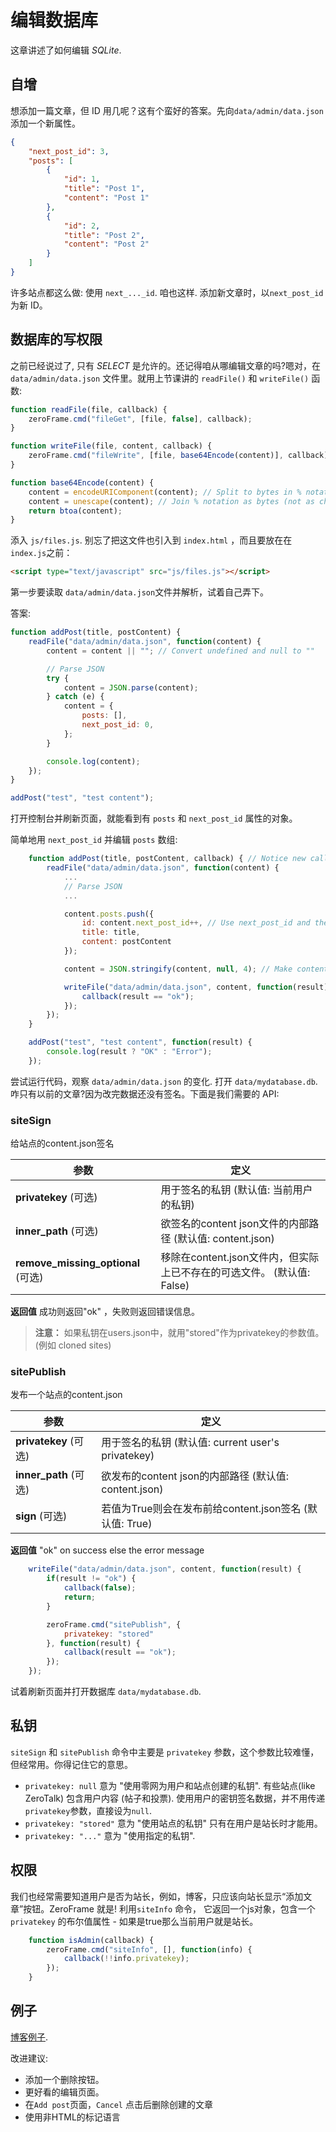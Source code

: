 # 编辑数据库

这章讲述了如何编辑 _SQLite_.

## 自增

想添加一篇文章，但 ID 用几呢？这有个蛮好的答案。先向`data/admin/data.json`添加一个新属性。

```json
{
	"next_post_id": 3,
	"posts": [
		{
			"id": 1,
			"title": "Post 1",
			"content": "Post 1"
		},
		{
			"id": 2,
			"title": "Post 2",
			"content": "Post 2"
		}
	]
}
```

许多站点都这么做: 使用 `next_..._id`. 咱也这样. 添加新文章时，以`next_post_id`为新 ID。

## 数据库的写权限

之前已经说过了, 只有 _SELECT_ 是允许的。还记得咱从哪编辑文章的吗?嗯对，在 `data/admin/data.json` 文件里。就用上节课讲的 `readFile()` 和 `writeFile()` 函数:

```js
function readFile(file, callback) {
	zeroFrame.cmd("fileGet", [file, false], callback);
}

function writeFile(file, content, callback) {
	zeroFrame.cmd("fileWrite", [file, base64Encode(content)], callback);
}

function base64Encode(content) {
	content = encodeURIComponent(content); // Split to bytes in % notation
	content = unescape(content); // Join % notation as bytes (not as chars)
	return btoa(content);
}
```

添入 `js/files.js`. 别忘了把这文件也引入到 `index.html` ，而且要放在在 `index.js`之前：

```html
<script type="text/javascript" src="js/files.js"></script>
```

第一步要读取 `data/admin/data.json`文件并解析，试着自己弄下。

答案:

```js
function addPost(title, postContent) {
	readFile("data/admin/data.json", function(content) {
		content = content || ""; // Convert undefined and null to ""

		// Parse JSON
		try {
			content = JSON.parse(content);
		} catch (e) {
			content = {
				posts: [],
				next_post_id: 0,
			};
		}

		console.log(content);
	});
}

addPost("test", "test content");
```

打开控制台并刷新页面，就能看到有 `posts` 和 `next_post_id` 属性的对象。

简单地用 `next_post_id` 并编辑 `posts` 数组:

```js
    function addPost(title, postContent, callback) { // Notice new callback argument
        readFile("data/admin/data.json", function(content) {
            ...
            // Parse JSON
            ...

            content.posts.push({
                id: content.next_post_id++, // Use next_post_id and then increment it
                title: title,
                content: postContent
            });

            content = JSON.stringify(content, null, 4); // Make content string

            writeFile("data/admin/data.json", content, function(result) {
                callback(result == "ok");
            });
        });
    }

    addPost("test", "test content", function(result) {
        console.log(result ? "OK" : "Error");
    });
```

尝试运行代码，观察 `data/admin/data.json` 的变化. 打开 `data/mydatabase.db`. 咋只有以前的文章?因为改完数据还没有签名。下面是我们需要的 API:

### siteSign

给站点的content.json签名

| 参数                               | 定义                                                                   |
|------------------------------------|------------------------------------------------------------------------|
| **privatekey** (可选)              | 用于签名的私钥 (默认值: 当前用户的私钥)                                |
| **inner_path** (可选)              | 欲签名的content json文件的内部路径 (默认值: content.json)              |
| **remove_missing_optional** (可选) | 移除在content.json文件内，但实际上已不存在的可选文件。 (默认值: False) |

**返回值** 成功则返回"ok" ，失败则返回错误信息。

> **注意：**
> 如果私钥在users.json中，就用"stored"作为privatekey的参数值。(例如 cloned sites)

### sitePublish
发布一个站点的content.json

| 参数                  | 定义                                                    |
|-----------------------|---------------------------------------------------------|
| **privatekey** (可选) | 用于签名的私钥 (默认值: current user's privatekey)      |
| **inner_path** (可选) | 欲发布的content json的内部路径 (默认值: content.json)   |
| **sign** (可选)       | 若值为True则会在发布前给content.json签名 (默认值: True) |

**返回值** "ok" on success else the error message

```js
    writeFile("data/admin/data.json", content, function(result) {
        if(result != "ok") {
            callback(false);
            return;
        }

        zeroFrame.cmd("sitePublish", {
            privatekey: "stored"
        }, function(result) {
            callback(result == "ok");
        });
    });
```

试着刷新页面并打开数据库 `data/mydatabase.db`.

## 私钥

 `siteSign` 和 `sitePublish` 命令中主要是 `privatekey` 参数，这个参数比较难懂，但经常用。你得记住它的意思。

-   `privatekey: null` 意为 "使用零网为用户和站点创建的私钥". 有些站点(like ZeroTalk) 包含用户内容 (帖子和投票). 使用用户的密钥签名数据，并不用传递`privatekey`参数，直接设为`null`.
-   `privatekey: "stored"` 意为 "使用站点的私钥" 只有在用户是站长时才能用。
-   `privatekey: "..."` 意为 "使用指定的私钥".

## 权限

我们也经常需要知道用户是否为站长，例如，博客，只应该向站长显示“添加文章”按钮。ZeroFrame 就是! 利用`siteInfo` 命令， 它返回一个js对象，包含一个 `privatekey` 的布尔值属性 - 如果是true那么当前用户就是站长。

```js
    function isAdmin(callback) {
        zeroFrame.cmd("siteInfo", [], function(info) {
            callback(!!info.privatekey);
        });
    }
```

## 例子

 [博客例子](downloads/blog.html).

改进建议:

-   添加一个删除按钮。
-   更好看的编辑页面。
-   在`Add post`页面，`Cancel` 点击后删除创建的文章
-   使用非HTML的标记语言
